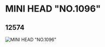 # MINI HEAD "NO.1096"
## 12574
![MINI HEAD "NO.1096"](https://lc-www-live-s.legocdn.com/media/bricks/5/2/6018973.jpg)